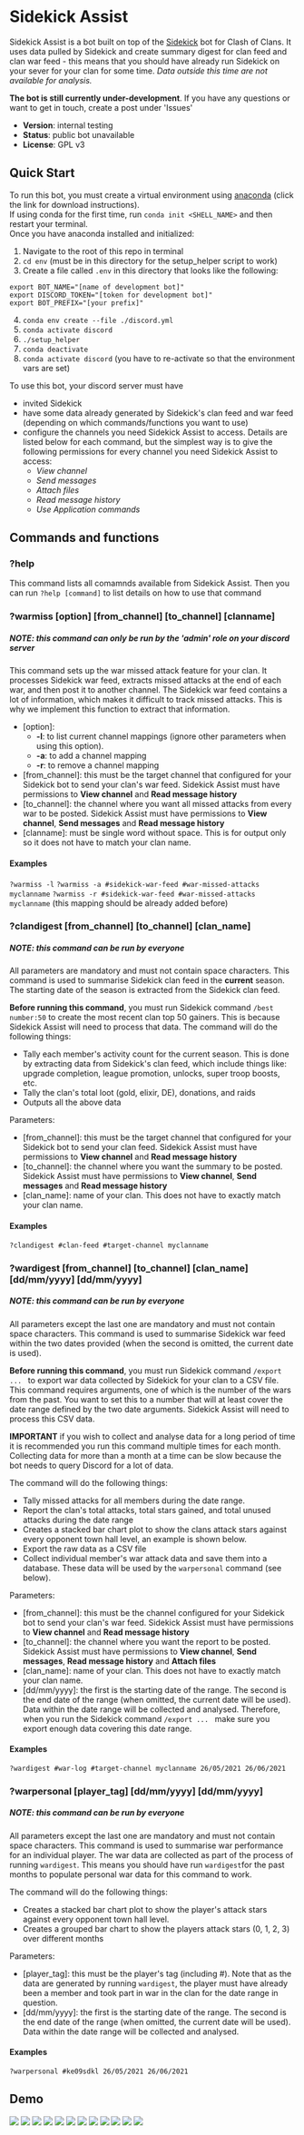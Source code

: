 
# Sidekick Assist

Sidekick Assist is a bot built on top of the [Sidekick](https://clashsidekick.com/) bot for Clash of
Clans. It uses data pulled by Sidekick and create summary digest for clan feed and clan war feed -
this means that you should have already run Sidekick on your sever for your clan for some time.
*Data outside this time are not available for analysis.*

**The bot is still currently under-development**. If you have any questions or want to get in touch,
create a post under 'Issues'
 - **Version**: internal testing
 - **Status**: public bot unavailable
 - **License**: GPL v3

## Quick Start
To run this bot, you must create a virtual environment using
[anaconda](https://docs.anaconda.com/anacondaorg/user-guide/getting-started/) (click the link for
download instructions).  
If using conda for the first time, run `conda init <SHELL_NAME>` and then restart your terminal.  
Once you have anaconda installed and initialized:
1. Navigate to the root of this repo in terminal
2. `cd env` (must be in this directory for the setup_helper script to work)
3. Create a file called `.env` in this directory that looks like the following:
```
export BOT_NAME="[name of development bot]"
export DISCORD_TOKEN="[token for development bot]"
export BOT_PREFIX="[your prefix]"
```
4. `conda env create --file ./discord.yml`
5. `conda activate discord`
6. `./setup_helper`
7. `conda deactivate`
8. `conda activate discord` (you have to re-activate so that the environment vars are set)

To use this bot, your discord server must have

 - invited Sidekick
 - have some data already generated by Sidekick's clan feed and war feed (depending on which commands/functions you want to use)
 - configure the channels you need Sidekick Assist to access. Details are listed below for each command, but the simplest way is to give the following permissions for every channel you need Sidekick Assist to access:
   - *View channel*
   - *Send messages*
   - *Attach files*
   - *Read message history*
   - *Use Application commands*

## Commands and functions
### ?help
This command lists all comamnds available from Sidekick Assist. Then you can run `?help [command]` to list details on how to use that command

### ?warmiss \[option\] \[from_channel\] \[to_channel\] \[clanname\]
##### NOTE: this command can only be run by the 'admin' role on your discord server

This command sets up the war missed attack feature for your clan. It processes Sidekick war feed, extracts missed attacks at the end of each war, and then post it to another channel. The Sidekick war feed contains a lot of information, which makes it difficult to track missed attacks. This is why we implement this function to extract that information.
 - \[option\]: 
   - **-l**: to list current channel mappings (ignore other parameters when using this option). 
   - **-a**: to add a channel mapping
   - **-r**: to remove a channel mapping
 - \[from_channel\]: this must be the target channel that configured for your Sidekick bot to send your clan's war feed. Sidekick Assist must have permissions to **View channel** and **Read message history**
 - \[to_channel\]: the channel where you want all missed attacks from every war to be posted. Sidekick Assist must have permissions to **View channel**, **Send messages** and **Read message history**
 - \[clanname\]: must be single word without space. This is for output only so it does not have to match your clan name.

#### Examples

`?warmiss -l` 
`?warmiss -a #sidekick-war-feed #war-missed-attacks myclanname`
`?warmiss -r #sidekick-war-feed #war-missed-attacks myclanname` (this mapping should be already added before)

### ?clandigest \[from_channel\] \[to_channel\] \[clan_name]
##### NOTE: this command can be run by everyone

All parameters are mandatory and must not contain space characters. This command is used to summarise Sidekick clan feed in the **current** season. The starting date of the season is extracted from the Sidekick clan feed. 

**Before running this command**, you must run Sidekick command `/best number:50` to create the most recent clan top 50 gainers. This is because Sidekick Assist will need to process that data. 
The command will do the following things:

 - Tally each member's activity count for the current season. This is done by extracting data from Sidekick's clan feed, which include things like: upgrade completion, league promotion, unlocks, super troop boosts, etc. 
 - Tally the clan's total loot (gold, elixir, DE), donations, and raids
 - Outputs all the above data

Parameters:
 - \[from_channel\]: this must be the target channel that configured for your Sidekick bot to send your clan feed. Sidekick Assist must have permissions to **View channel** and **Read message history**
 - \[to_channel\]: the channel where you want the summary to be posted. Sidekick Assist must have permissions to **View channel**, **Send messages** and **Read message history**
 - \[clan_name\]: name of your clan. This does not have to exactly match your clan name.

#### Examples
`?clandigest #clan-feed #target-channel myclanname`

### ?wardigest \[from_channel\] \[to_channel\] \[clan_name] \[dd/mm/yyyy\] \[dd/mm/yyyy\]
##### NOTE: this command can be run by everyone
All parameters except the last one are mandatory and must not contain space characters. This command is used to summarise Sidekick war feed within the two dates provided (when the second is omitted, the current date is used). 

**Before running this command**, you must run Sidekick command `/export ... ` to export war data collected by Sidekick for your clan to a CSV file. This command requires arguments, one of which is the number of the wars from the past. You want to set this to a number that will at least cover the date range defined by the two date arguments. Sidekick Assist will need to process this CSV data. 

**IMPORTANT** if you wish to collect and analyse data for a long period of time it is recommended you run this command multiple times for each month. Collecting data for more than a month at a time can be slow because the bot needs to query Discord for a lot of data. 

The command will do the following things:

 - Tally missed attacks for all members during the date range. 
 - Report the clan's total attacks, total stars gained, and total unused attacks during the date range
 - Creates a stacked bar chart plot to show the clans attack stars against every opponent town hall level, an example is shown below. 
 - Export the raw data as a CSV file
 - Collect individual member's war attack data and save them into a database. These data will be used by the `warpersonal` command (see below). 


Parameters:
 - \[from_channel\]: this must be the channel configured for your Sidekick bot to send your clan's war feed. Sidekick Assist must have permissions to **View channel** and **Read message history**
 - \[to_channel\]: the channel where you want the report to be posted. Sidekick Assist must have permissions to **View channel**, **Send messages**, **Read message history** and **Attach files**
 - \[clan_name\]: name of your clan. This does not have to exactly match your clan name.
 - \[dd/mm/yyyy\]: the first is the starting date of the range. The second is the end date of the range (when omitted, the current date will be used). Data within the date range will be collected and analysed. Therefore, when you run the Sidekick command `/export ... ` make sure you export enough data covering this date range.

#### Examples
`?wardigest #war-log #target-channel myclanname 26/05/2021 26/06/2021`

### ?warpersonal \[player_tag\] \[dd/mm/yyyy\] \[dd/mm/yyyy\]
##### NOTE: this command can be run by everyone
All parameters except the last one are mandatory and must not contain space characters. This command is used to summarise war performance for an individual player. The war data are collected as part of the process of running `wardigest`. This means you should have run `wardigest`for the past months to populate personal war data for this command to work.

The command will do the following things:

 - Creates a stacked bar chart plot to show the player's attack stars against every opponent town hall level.
 - Creates a grouped bar chart to show the players attack stars (0, 1, 2, 3) over different months

Parameters:
 - \[player_tag\]: this must be the player's tag (including #). Note that as the data are generated by running `wardigest`, the player must have already been a member and took part in war in the clan for the date range in question.
 - \[dd/mm/yyyy\]: the first is the starting date of the range. The second is the end date of the range (when omitted, the current date will be used). Data within the date range will be collected and analysed. 

#### Examples
`?warpersonal #ke09sdkl 26/05/2021 26/06/2021`


## Demo

![](/imgs/01.png "")
![](/imgs/02.png "")
![](/imgs/03.png "")
![](/imgs/04.png "")
![](/imgs/05.png "")
![](/imgs/06.png "")
![](/imgs/07.png "")
![](/imgs/08.png "")
![](/imgs/09.png "")
![](/imgs/10.png "")
![](/imgs/11.png "")
![](/imgs/12.png "")